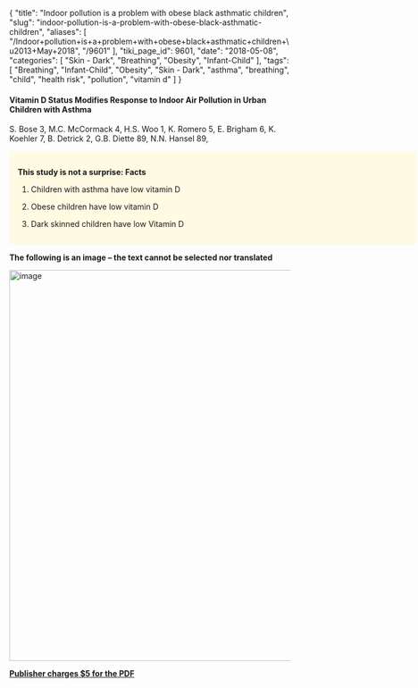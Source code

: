 {
    "title": "Indoor pollution is a problem with obese black asthmatic children",
    "slug": "indoor-pollution-is-a-problem-with-obese-black-asthmatic-children",
    "aliases": [
        "/Indoor+pollution+is+a+problem+with+obese+black+asthmatic+children+\u2013+May+2018",
        "/9601"
    ],
    "tiki_page_id": 9601,
    "date": "2018-05-08",
    "categories": [
        "Skin - Dark",
        "Breathing",
        "Obesity",
        "Infant-Child"
    ],
    "tags": [
        "Breathing",
        "Infant-Child",
        "Obesity",
        "Skin - Dark",
        "asthma",
        "breathing",
        "child",
        "health risk",
        "pollution",
        "vitamin d"
    ]
}


#### Vitamin D Status Modifies Response to Indoor Air Pollution in Urban Children with Asthma

S. Bose 3, M.C. McCormack 4, H.S. Woo 1, K. Romero 5, E. Brigham 6, K. Koehler 7, B. Detrick 2, G.B. Diette 89, N.N. Hansel 89,

<div class="border" style="background-color:#FFFAE2;padding:15px;margin:10px 0;border-radius:5px;width:700px">

 **This study is not a surprise: Facts** 

1. Children with asthma have low vitamin D

1. Obese children have low vitamin D

1. Dark skinned children have low Vitamin D

</div>

 **The following is an image – the text cannot be selected nor translated** 

<img src="https://d1bk1kqxc0sym.cloudfront.net/attachments/png/indoor-air-pollution.png-v01" alt="image" width="700">

 **[Publisher charges $5 for the PDF](https://www.atsjournals.org/doi/pdf/10.1164/ajrccm-conference.2018.197.1_MeetingAbstracts.A1018)**